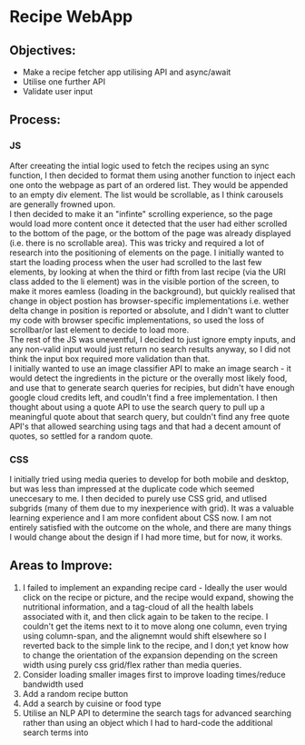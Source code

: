 # Recipe WebApp

## Objectives:

- Make a recipe fetcher app utilising API and async/await
- Utilise one further API
- Validate user input

## Process:
### JS
After creeating the intial logic used to fetch the recipes using an sync function, I then decided to format them using another function to inject each one onto the webpage as part of an ordered list. They would be appended to an empty div element. The list would be scrollable, as I think carousels are generally frowned upon.    
I then decided to make it an "infinte" scrolling experience, so the page would load more content once it detected that the user had either scrolled to the bottom of the page, or the bottom of the page was already displayed (i.e. there is no scrollable area). This was tricky and required a lot of research into the positioning of elements on the page. I initially wanted to start the loading process when the user had scrolled to the last few elements, by looking at when the third or fifth from last recipe (via the URI class added to the li element) was in the visible portion of the screen, to make it mores eamless (loading in the background), but quickly realised that change in object postion has browser-specific implementations i.e. wether delta change in position is reported or absolute, and I didn't want to clutter my code with browser specific implementations, so used the loss of scrollbar/or last element to decide to load more.  
The rest of the JS was uneventful, I decided to just ignore empty inputs, and any non-valid input would just return no search results anyway, so I did not think the input box required more validation than that.   
I initially wanted to use an image classifier API to make an image search - it would detect the ingredients in the picture or the overally most likely food, and use that to generate search queries for recipies, but didn't have enough google cloud credits left, and coudln't find a free implementation. I then thought about using a quote API to use the search query to pull up a meaningful quote about that search query, but couldn't find any free quote API's that allowed searching using tags and that had a decent amount of quotes, so settled for a random quote.  
### CSS  
I initially tried using media queries to develop for both mobile and desktop, but was less than impressed at the duplicate code which seemed uneccesary to me. I then decided to purely use CSS grid, and utlised subgrids (many of them due to my inexperience with grid). It was a valuable learning experience and I am more confident about CSS now. I am not entirely satisfied with the outcome on the whole, and there are many things I would change about the design if I had more time, but for now, it works.


## Areas to Improve:
1. I failed to implement an expanding recipe card - Ideally the user would click on the recipe or picture, and the recipe would expand, showing the nutritional information, and a tag-cloud of all the health labels associated with it, and then click again to be taken to the recipe. I couldn't get the items next to it to move along one column, even trying using column-span, and the alignemnt would shift elsewhere so I reverted back to the simple link to the recipe, and I don;t yet know how to change the orientation of the expansion depending on the screen width using purely css grid/flex rather than media queries.
2. Consider loading smaller images first to improve loading times/reduce bandwidth used
3. Add a random recipe button
4. Add a search by cuisine or food type
5. Utilise an NLP API to determine the search tags for advanced searching rather than using an object which I had to hard-code the additional search terms into
